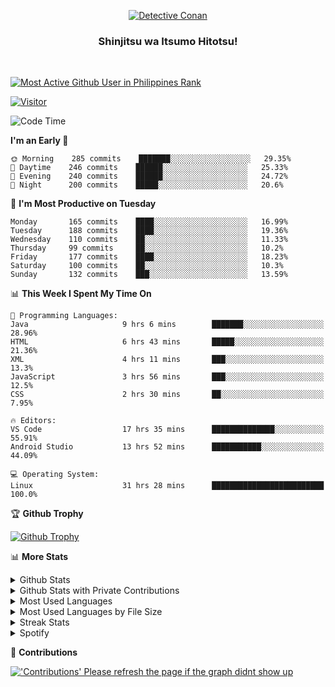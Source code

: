 <p align="center">
<a href="https://mrepol742.github.io">
  <img alt="Detective Conan" src="https://mrepol742-gif-randomizer.vercel.app/api" /> 
  </a> 
  <h3 align="center">Shinjitsu wa Itsumo Hitotsu!</h3>
</p>
<br>

 
[![Most Active Github User in Philippines Rank](https://enibdhv97zm33sz.m.pipedream.net)](https://mrepol742.github.io)

[![Visitor](https://visitor-badge.glitch.me/badge?page_id=mrepol742)](https:/mrepol742.github.io)

[comment]: <> (This is a automated generated Data from github action workflow)
[comment]: <> (START OF GENERATED DATA)

<!--START_SECTION:waka-->
![Code Time](http://img.shields.io/badge/Code%20Time-415%20hrs%2037%20mins-blue)

**I'm an Early 🐤** 

```text
🌞 Morning    285 commits    ███████░░░░░░░░░░░░░░░░░░   29.35% 
🌆 Daytime    246 commits    ██████░░░░░░░░░░░░░░░░░░░   25.33% 
🌃 Evening    240 commits    ██████░░░░░░░░░░░░░░░░░░░   24.72% 
🌙 Night      200 commits    █████░░░░░░░░░░░░░░░░░░░░   20.6%

```
📅 **I'm Most Productive on Tuesday** 

```text
Monday       165 commits    ████░░░░░░░░░░░░░░░░░░░░░   16.99% 
Tuesday      188 commits    ████░░░░░░░░░░░░░░░░░░░░░   19.36% 
Wednesday    110 commits    ██░░░░░░░░░░░░░░░░░░░░░░░   11.33% 
Thursday     99 commits     ██░░░░░░░░░░░░░░░░░░░░░░░   10.2% 
Friday       177 commits    ████░░░░░░░░░░░░░░░░░░░░░   18.23% 
Saturday     100 commits    ██░░░░░░░░░░░░░░░░░░░░░░░   10.3% 
Sunday       132 commits    ███░░░░░░░░░░░░░░░░░░░░░░   13.59%

```


📊 **This Week I Spent My Time On** 

```text
💬 Programming Languages: 
Java                     9 hrs 6 mins        ███████░░░░░░░░░░░░░░░░░░   28.96% 
HTML                     6 hrs 43 mins       █████░░░░░░░░░░░░░░░░░░░░   21.36% 
XML                      4 hrs 11 mins       ███░░░░░░░░░░░░░░░░░░░░░░   13.3% 
JavaScript               3 hrs 56 mins       ███░░░░░░░░░░░░░░░░░░░░░░   12.5% 
CSS                      2 hrs 30 mins       ██░░░░░░░░░░░░░░░░░░░░░░░   7.95%

🔥 Editors: 
VS Code                  17 hrs 35 mins      ██████████████░░░░░░░░░░░   55.91% 
Android Studio           13 hrs 52 mins      ███████████░░░░░░░░░░░░░░   44.09%

💻 Operating System: 
Linux                    31 hrs 28 mins      █████████████████████████   100.0%

```


<!--END_SECTION:waka-->

[comment]: <> (END OF GENERATED DATA)

<p>

🏆 **Github Trophy**
  
<a href="https://mrepol742.github.io">
<img alt="Github Trophy" src="https://github-profile-trophy.vercel.app/?username=mrepol742&theme=gruvbox">
</a>
</p>

<p>

📊 **More Stats**
  
<details>
  <summary>Github Stats</summary>
  <br>
  <a href="https://mrepol742.github.io">
  <img alt="Github Stats" src="https://github-readme-stats.vercel.app/api?username=mrepol742&show_icons=true&count_private=true&theme=gruvbox">
</a>  
  
</details> 
  
  <details>
  <summary>Github Stats with Private Contributions</summary>
  <br>
 <a href="https://mrepol742.github.io">
<img alt="Github Stats with Private Contributions" src="https://mrepol742.github.io/github-stats/generated/overview.svg">
</a>
</details>
  
<details>
  <summary>Most Used Languages</summary>
  <br>
 <a href="https://mrepol742.github.io">
<img alt="Most Used Languages" src="https://github-readme-stats.vercel.app/api/top-langs/?username=mrepol742&layout=compact&include_all_commits=true&&count_private=true&langs_count=20&theme=gruvbox">
</a>
</details>

 <details>
  <summary>Most Used Languages by File Size</summary>
  <br>
 <a href="https://mrepol742.github.io">
<img alt="Most Used Languages by File Size" src="https://mrepol742.github.io/github-stats/generated/languages.svg">
</a>
</details>

<details>
  <summary>Streak Stats</summary>
  <br>
<a href="https://mrepol742.github.io">
<img alt="'Streak Stats' Please refresh the page if the stats didnt show up" src="https://mrepol742-streak-stats.herokuapp.com/?user=mrepol742&theme=gruvbox">
</a>
</p>
</details>
<details>
  <summary>Spotify</summary>
  <br>
<a href="https://mrepol742.github.io">
<img alt="Spotify" src="https://spotify-recently-played-readme.vercel.app/api?user=7xx9e7hwq1qyown0m4ut78pcz&count=10&unique=true">
</a>
</p>
</details>


📜 **Contributions**
  
<a href="https://mrepol742.github.io">
<img alt="'Contributions' Please refresh the page if the graph didnt show up" src="https://mrepol742-activity-graph.herokuapp.com/graph?username=mrepol742&theme=github&hide_border=true">
</a>
</p>

